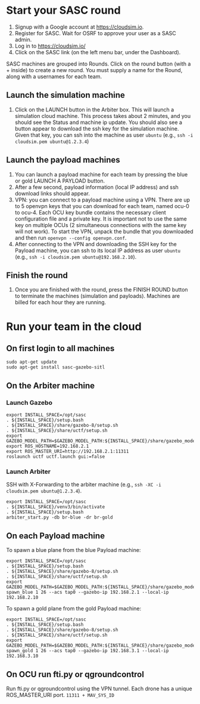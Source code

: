 # Start your SASC round

1. Signup with a Google account at https://cloudsim.io.
1. Register for SASC. Wait for OSRF to approve your user as a SASC admin.
1. Log in to https://cloudsim.io/
1. Click on the SASC link (on the left menu bar, under the Dashboard).

SASC machines are grouped into Rounds. Click on the round button (with a + inside) to create a new round. 
You must supply a name for the Round, along with a usernames for each team.

## Launch the simulation machine
1. Click on the LAUNCH button in the Arbiter box. This will launch a simulation cloud machine. This process takes about 2 minutes, and you should see the Status and machine ip update. You should also see a button appear to download the ssh key for the simulation machine. Given that key, you can ssh into the machine as user `ubuntu` (e.g., `ssh -i cloudsim.pem ubuntu@1.2.3.4`)

## Launch the payload machines
1. You can launch a payload machine for each team by pressing the blue or gold LAUNCH A PAYLOAD button.
1. After a few second, payload information (local IP address) and ssh download links should appear.
1. VPN: you can connect to a payload machine using a VPN. There are up to 5 openvpn keys that you can download for each team, named ocu-0 to ocu-4. Each OCU key bundle contains the necessary client configuration file and a private key. It is important not to use the same key on multiple OCUs (2 simultaneous connections with the same key will not work). To start the VPN, unpack the bundle that you downloaded and then run `openvpn --config openvpn.conf`.
1. After connecting to the VPN and downloading the SSH key for the Payload machine, you can ssh to its local IP address as user `ubuntu` (e.g., `ssh -i cloudsim.pem ubuntu@192.168.2.10`).

## Finish the round
1. Once you are finished with the round, press the FINISH ROUND button to terminate the machines (simulation and payloads). Machines are billed for each hour they are running.

# Run your team in the cloud


## On first login to all machines

```console
sudo apt-get update
sudo apt-get install sasc-gazebo-sitl
```

## On the Arbiter machine

### Launch Gazebo
```console
export INSTALL_SPACE=/opt/sasc
. ${INSTALL_SPACE}/setup.bash
. ${INSTALL_SPACE}/share/gazebo-8/setup.sh
. ${INSTALL_SPACE}/share/uctf/setup.sh
export GAZEBO_MODEL_PATH=$GAZEBO_MODEL_PATH:${INSTALL_SPACE}/share/gazebo_models
export ROS_HOSTNAME=192.168.2.1
export ROS_MASTER_URI=http://192.168.2.1:11311
roslaunch uctf uctf.launch gui:=false
```

### Launch Arbiter

SSH with X-Forwarding to the arbiter machine (e.g., `ssh -XC -i cloudsim.pem ubuntu@1.2.3.4`).
```console
export INSTALL_SPACE=/opt/sasc
. ${INSTALL_SPACE}/venv3/bin/activate
. ${INSTALL_SPACE}/setup.bash
arbiter_start.py -db br-blue -dr br-gold
```

## On each Payload machine

To spawn a blue plane from the blue Payload machine:
```console
export INSTALL_SPACE=/opt/sasc
. ${INSTALL_SPACE}/setup.bash
. ${INSTALL_SPACE}/share/gazebo-8/setup.sh
. ${INSTALL_SPACE}/share/uctf/setup.sh
export GAZEBO_MODEL_PATH=$GAZEBO_MODEL_PATH:${INSTALL_SPACE}/share/gazebo_models
spawn_blue 1 26 --acs tap0 --gazebo-ip 192.168.2.1 --local-ip 192.168.2.10
```

To spawn a gold plane from the gold Payload machine:
```console
export INSTALL_SPACE=/opt/sasc
. ${INSTALL_SPACE}/setup.bash
. ${INSTALL_SPACE}/share/gazebo-8/setup.sh
. ${INSTALL_SPACE}/share/uctf/setup.sh
export GAZEBO_MODEL_PATH=$GAZEBO_MODEL_PATH:${INSTALL_SPACE}/share/gazebo_models
spawn_gold 1 26 --acs tap0 --gazebo-ip 192.168.3.1 --local-ip 192.168.3.10
```
## On OCU run fti.py or qgroundcontrol

Run fti.py or qgroundcontrol using the VPN tunnel.
Each drone has a unique ROS_MASTER_URI port. `11311 + MAV_SYS_ID`
